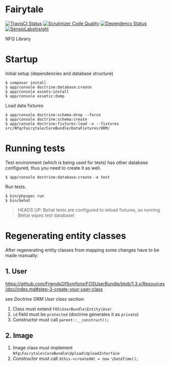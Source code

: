 Fairytale
=========

[![TravisCI Status](https://travis-ci.org/nfqakademija/fairytale.svg?branch=master)](https://travis-ci.org/nfqakademija/fairytale)
[![Scrutinizer Code Quality](https://scrutinizer-ci.com/g/nfqakademija/fairytale/badges/quality-score.png?b=master)](https://scrutinizer-ci.com/g/nfqakademija/fairytale/?branch=master)
[![Dependency Status](https://www.versioneye.com/user/projects/53e1446b151b35a8d100009d/badge.svg?style=flat)](https://www.versioneye.com/user/projects/53e1446b151b35a8d100009d)
[![SensioLabsInsight](https://insight.sensiolabs.com/projects/6551879e-855e-433c-b355-a80b2fd897e5/mini.png)](https://insight.sensiolabs.com/projects/6551879e-855e-433c-b355-a80b2fd897e5)
  
NFQ Library

Startup
=======

Initial setup (dependencies and database structure)
```
$ composer install
$ app/console doctrine:database:create
$ app/console assets:install
$ app/console assetic:dump
```

Load data fixtures
```
$ app/console doctrine:schema:drop --force
$ app/console doctrine:schema:create 
$ app/console doctrine:fixtures:load -n --fixtures src/Nfq/Fairytale/CoreBundle/DataFixtures/ORM/
```

Running tests
=============

Test environment (which is being used for tests) has other database configured, thus you need to create it as well.
```
$ app/console doctrine:database:create -e test
```
Run tests.

```
$ bin/phpspec run
$ bin/behat
```

> HEADS UP: Behat tests are configured to reload fixtures, so running Behat wipes test database!

Regenerating entity classes
===========================

After regenerating entity classes from mapping some changes have to be made manually:

## 1. User

https://github.com/FriendsOfSymfony/FOSUserBundle/blob/1.3.x/Resources/doc/index.md#step-3-create-your-user-class

see *Doctrine ORM User class* section:

1. Class must extend `FOS\UserBundle\Entity\User`
2. `id` field must be `protected` (doctrine generates it as `private`)
3. Constructor must call `parent::__construct();`

## 2. Image

1. Image class must implement `Nfq\Fairytale\CoreBundle\Upload\UploadInterface`
2. Constructor must call `$this->createdAt = new \DateTime();`
